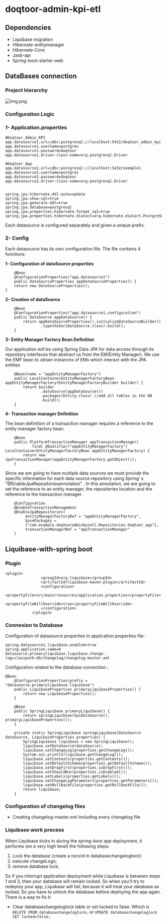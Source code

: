 # doqtoor-admin-kpi-etl

## Dependencies
- Liquibase migration
- Hibernate-entitymanager
- Hibernate-Core
- Jaxb-api
- Spring-boot-starter-web

## DataBases connection
### Project hierarchy
![img.png](img.png)

### Configuration Logic

### 1- Application.properties
```
#Doqtoor_Admin_KPI
app.datasource1.url=jdbc:postgresql://localhost:5432/doqtoor_admin_kpi
app.datasource1.username=postgres
app.datasource1.password=doqtoor
app.datasource1.driver-class-name=org.postgresql.Driver

#Doqtoor_App
app.datasource2.url=jdbc:postgresql://localhost:5432/exemple1
app.datasource2.username=postgres
app.datasource2.password=doqtoor
app.datasource2.driver-class-name=org.postgresql.Driver


spring.jpa.hibernate.ddl-auto=update
spring.jpa.show-sql=true
spring.jpa.generate-ddl=true
spring.jpa.database=postgresql
spring.jpa.properties.hibernate.format_sql=true
spring.jpa.properties.hibernate.dialect=org.hibernate.dialect.PostgreSQL95Dialect
```

Each datasource is configured separately and given a unique prefix.

### 2- Config
Each datasource has its own configuration file. The file contains 4 functions:

**1- Configuration of dataSource properties**
```
    @Bean
    @ConfigurationProperties("app.datasource1")
    public DataSourceProperties appDataSourceProperties() {
    return new DataSourceProperties();
}
```

**2- Creation of dataSource**
```
    @Bean
    @ConfigurationProperties("app.datasource1.configuration")
    public DataSource appDataSource() {
        return appDataSourceProperties().initializeDataSourceBuilder()
                .type(HikariDataSource.class).build();
    }
```
**3- Entity Manager Factory Bean Definition**

Our application will be using Spring Data JPA for data access through its repository interfaces that abstract us from the EM(Entity Manager). We use the EMF bean to obtain instances of EMs which interact with the JPA entities
```
    @Bean(name = "appEntityManagerFactory")
    public LocalContainerEntityManagerFactoryBean appEntityManagerFactory(EntityManagerFactoryBuilder builder) {
        return builder
                .dataSource(appDataSource())
                .packages(Entity.class) //add all tables in the DB
                .build();
    }
```

**4- Transaction manager Definition**

The bean definition of a transaction manager requires a reference to the entity manager factory bean.
```
    @Bean
    public PlatformTransactionManager appTransactionManager(
            final @Qualifier("appEntityManagerFactory") LocalContainerEntityManagerFactoryBean appEntityManagerFactory) {
        return new JpaTransactionManager(appEntityManagerFactory.getObject());
    }
```

Since we are going to have multiple data sources we must provide the specific information for each data source repository using Spring’ s  "@EnableJpaRepositoriesannotation" . In this annotation, we are going to set the reference to an entity manager, the repositories location and the reference to the transaction manager.

```
    @Configuration
    @EnableTransactionManagement
    @EnableJpaRepositories(
         entityManagerFactoryRef = "appEntityManagerFactory",
         basePackages = 
         {"com.example.doqtooradminkpietl.Repositories.doqtoor_app"}, 
         transactionManagerRef = "appTransactionManager"
    )
```


## Liquibase-with-spring boot 

### Plugin
```
<plugin>
                <groupId>org.liquibase</groupId>
                <artifactId>liquibase-maven-plugin</artifactId>
                <configuration>
                    <propertyFile>src/main/resources/application.properties</propertyFile>
                    <propertyFileWillOverride>true</propertyFileWillOverride>
                </configuration>
            </plugin>
```
### Connexion to Database


Configuration of datasource properties in application.properties file :
 ``` 
 spring.datasource1.liquibase.enabled=true
spring.application.name=0
datasource.primaryliquibase.liquibase.change-log=classpath:db/changelog/changelog-master.xml
```
Configuration related to the database connection : 

```
@Bean
    @ConfigurationProperties(prefix = "datasource.primaryliquibase.liquibase")
    public LiquibaseProperties primaryLiquibaseProperties() {
        return new LiquibaseProperties();
    }

    @Bean
    public SpringLiquibase primaryLiquibase() {
        return springLiquibase(kpiDataSource(), primaryLiquibaseProperties());
    }

    private static SpringLiquibase springLiquibase(DataSource dataSource, LiquibaseProperties properties) {
        SpringLiquibase liquibase = new SpringLiquibase();
        liquibase.setDataSource(dataSource);
        liquibase.setChangeLog(properties.getChangeLog());
        System.out.println(liquibase.getChangeLog());
        liquibase.setContexts(properties.getContexts());
        liquibase.setDefaultSchema(properties.getDefaultSchema());
        liquibase.setDropFirst(properties.isDropFirst());
        liquibase.setShouldRun(properties.isEnabled());
        liquibase.setLabels(properties.getLabels());
        liquibase.setChangeLogParameters(properties.getParameters());
        liquibase.setRollbackFile(properties.getRollbackFile());
        return liquibase;
    }

```
### Configuration of changelog files 
* Creating changelog-master.xml including every changelog file

### Liquibase work process
When Liquibase kicks in during the spring-boot app deployment, it performs (on a very high level) the following steps:

1) Lock the database (create a record in databasechangeloglock)
2) execute changeLogs;
3) remove database lock;

So if you interrupt application deployment while Liquibase is between steps 1 and 3, then your database will remain locked. So when you'll try to redeploy your app, Liquibase will fail, because it will treat your database as locked.
So you have to unlock the database before deploying the app again.
There is a way to fix it:

- Clear databasechangeloglock table or set locked to false. Which is ```DELETE FROM databasechangeloglock;``` or ```UPDATE databasechangeloglock SET locked=false;```







